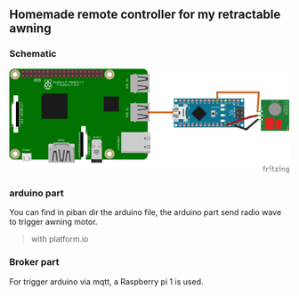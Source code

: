 ## Homemade remote controller for my retractable awning

### Schematic

![full schema](/doc/pibanfull.png)

### arduino part

You can find in piban dir the arduino file, the arduino part send radio wave to trigger awning motor.

> with platform.io

### Broker part

For trigger arduino via mqtt, a Raspberry pi 1 is used.

